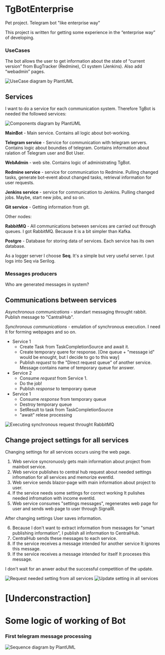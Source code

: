 # TgBotEnterprise
Pet project. Telegram bot "like enterprise way" 

This project is written for getting some experience in the “enterprise way” of developing.


### UseCases

The bot allows the user to get information about the state of “current version” from BugTracker (Redmine), CI system (Jenkins). 
Also add “webadmin” pages.

![UseCase diagram by PlantUML](http://www.plantuml.com/plantuml/proxy?cache=no&src=https://raw.githubusercontent.com/zavpav/TgBotEnterprise/main/UseCase.puml)


## Services

I want to do a service for each communication system.
Therefore TgBot is needed the followed services:

![Components diagram by PlantUML](http://www.plantuml.com/plantuml/proxy?cache=no&src=https://raw.githubusercontent.com/zavpav/TgBotEnterprise/main/Components.puml)


**MainBot** - Main service.  Contains all logic about bot-working.

**Telegram service** - Service for communication with telegram servers. Contains logic about boundies of telegram. Contains information about ralation of Telegram user and Bot User.

**WebAdmin** - web site. Contains logic of administrating TgBot.

**Redmine service** - service for communication to Redmine. Pulling changed tasks, generate bot-event about changed tasks, retrieval information for user requests.

**Jenkins service** - service for communication to Jenkins. Pulling changed jobs. Maybe, start new jobs, and so on.

**Git service** - Getting information from git.

Other nodes:

**RabbitMQ** - All communications between services are carried out through queues. I got RabbitMQ. Because it is a bit simpler than Kafka.

**Postgre** - Database for storing data of services. Each service has its own database.

As a logger server I choose **Seq**. It's a simple but very useful server. I put logs into Seq via Serilog.

### Messages producers

Who are generated messages in system?






## Communications between services
_Asynchronous communications_ - standart messaging throught rabbit. Publish message to "CantralHub".

_Synchronous communications_ - emulation of synchronous execution. I need it for forming webpages and so on.
- Service 1
    - Create Task from TaskCompletionSource and await it. 
    - Create temporary quere for response. [One queue + "message id" would be enought, but I decide to go to this way]    
    - Publish _request_ to the "Direct request queue" of another service. Message contains name of temporary queue for answer.
- Service 2
    - Consume _request_ from Service 1.
    - Do the job!
    - Publish _response_ to temporary queue
- Service 1
    - Consume _response_ from temporary queue
    - Destroy temporary queue
    - SetResult to task from TaskCompletionSource
    - "await" relese processing

![Executing synchronous request throught RabbitMQ](http://www.plantuml.com/plantuml/proxy?cache=no&src=https://raw.githubusercontent.com/zavpav/TgBotEnterprise/main/RabbitSynchronousRequest.puml)


## Change project settings for all services
Сhanging settings for all services occurs using the web page. 
1. Web service syncronuosly gets main information about project from mainbot service. 
2. Web service publishes to central hub request about needed settings infromation for all services and memorize eventId.
3. Web service sends blazor-page with main information about project to user.
4. If the service needs some settings for correct working It pulishes needed infromation with income eventId.
5. Web service consumes "settings messages", regenerates web page for user and sends web page to user through SignalR.

After changing settings User saves information.

6. Because I don't want to extract information from messages for "smart publishing information", I publish all information to CentralHub. 
7. CentralHub sends these messages to each service. 
8. If the service receives a message intended for another service It ignores this message.
9. If the service receives a message intended for itself It proceses this message.

I don't wait for an anwer aobut the successful competition of the update. 

![Request needed setting from all services](http://www.plantuml.com/plantuml/proxy?cache=no&src=https://raw.githubusercontent.com/zavpav/TgBotEnterprise/main/WebAdminChangeSettingsRequest.puml)
![Update setting in all services](http://www.plantuml.com/plantuml/proxy?cache=no&src=https://raw.githubusercontent.com/zavpav/TgBotEnterprise/main/WebAdminChangeSettingsUpdate.puml)


# [Underconstraction]

# Some logic of working of Bot

### First telegram message processing 

![Sequence diagram by PlantUML](http://www.plantuml.com/plantuml/proxy?cache=no&src=https://raw.githubusercontent.com/zavpav/TgBotEnterprise/main/ProcessingTelegramMessage.puml)

